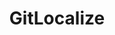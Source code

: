 ---
blog: https://blog.gitlocalize.com/
git: https://github.com/gitlocalize
logohandle: gitlocalize
sort: gitlocalize
title: GitLocalize
website: https://gitlocalize.com/
---